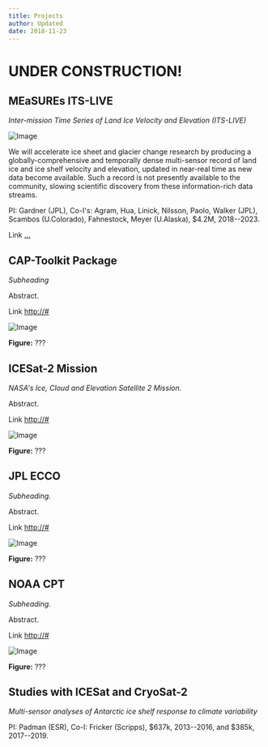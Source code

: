 ```yaml
---
title: Projects 
author: Updated
date: 2018-11-23
---
```


# UNDER CONSTRUCTION!

## MEaSUREs ITS-LIVE 

*Inter-mission Time Series of Land Ice Velocity and Elevation (ITS-LIVE)*

![Image](/img/measures_itslive.jpg)

We will accelerate ice sheet and glacier change research by producing a globally-comprehensive and temporally dense multi-sensor record of land ice and ice shelf velocity and elevation, updated in near-real time as new data become available. Such a record is not presently available to the community, slowing scientific discovery from these information-rich data streams.

PI: Gardner (JPL), Co-I's: Agram, Hua, Linick, Nilsson, Paolo, Walker (JPL), Scambos (U.Colorado), Fahnestock, Meyer (U.Alaska), $4.2M, 2018--2023.

Link [...](https://#)


## CAP-Toolkit Package

*Subheading*

Abstract.

Link [http://#](https://#)

![Image](/img/image.png)

**Figure:** ???


## ICESat-2 Mission 

*NASA's Ice, Cloud and Elevation Satellite 2 Mission.*

Abstract.

Link [http://#](https://#)

![Image](/img/image.png)

**Figure:** ???


## JPL ECCO 

*Subheading.*

Abstract.

Link [http://#](https://#)

![Image](/img/image.png)

**Figure:** ???


## NOAA CPT 

*Subheading.*

Abstract.

Link [http://#](https://#)

![Image](/img/image.png)

**Figure:** ???


## Studies with ICESat and CryoSat-2

*Multi-sensor analyses of Antarctic ice shelf response to climate variability*

PI: Padman (ESR), Co-I: Fricker (Scripps), $637k, 2013--2016, and $385k, 2017--2019.

